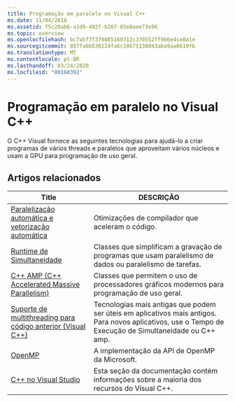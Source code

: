 ```yaml
---
title: Programação em paralelo no Visual C++
ms.date: 11/04/2016
ms.assetid: f5c28ab6-a1d9-492f-b207-05e8aee73e96
ms.topic: overview
ms.openlocfilehash: bc7abf7f378085160312c370552ff966e4ce0a1e
ms.sourcegitcommit: 857fa6b530224fa6c18675138043aba9aa0619fb
ms.translationtype: MT
ms.contentlocale: pt-BR
ms.lasthandoff: 03/24/2020
ms.locfileid: "80160392"
---
```

# <a name="parallel-programming-in-visual-c"></a>Programação em paralelo no Visual C++

O C++ Visual fornece as seguintes tecnologias para ajudá-lo a criar programas de vários threads e paralelos que aproveitam vários núcleos e usam a GPU para programação de uso geral.

## <a name="related-articles"></a>Artigos relacionados

|Title|DESCRIÇÃO|
|-----------|-----------------|
|[Paralelização automática e vetorização automática](auto-parallelization-and-auto-vectorization.md)|Otimizações de compilador que aceleram o código.|
|[Runtime de Simultaneidade](concrt/concurrency-runtime.md)|Classes que simplificam a gravação de programas que usam paralelismo de dados ou paralelismo de tarefas.|
|[C++ AMP (C++ Accelerated Massive Parallelism)](amp/cpp-amp-cpp-accelerated-massive-parallelism.md)|Classes que permitem o uso de processadores gráficos modernos para programação de uso geral.|
|[Suporte de multithreading para código anterior (Visual C++)](multithreading-support-for-older-code-visual-cpp.md)|Tecnologias mais antigas que podem ser úteis em aplicativos mais antigos. Para novos aplicativos, use o Tempo de Execução de Simultaneidade ou C++ amp.|
|[OpenMP](openmp/openmp-in-visual-cpp.md)|A implementação da API de OpenMP da Microsoft.|
|[C++ no Visual Studio](../overview/visual-cpp-in-visual-studio.md)|Esta seção da documentação contém informações sobre a maioria dos recursos do Visual C++.|
